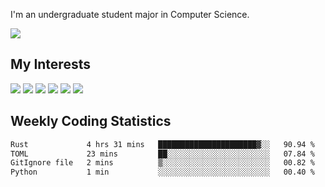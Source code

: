 I'm an undergraduate student major in Computer Science.

![](https://github-readme-stats.vercel.app/api?username=littzhch&theme=radical)

## My Interests

![](https://img.shields.io/badge/Python-3776AB?style=flat&labelColor=FFD43B&logoColor=3776AB&logo=python)
![](https://img.shields.io/badge/C-00599C?style=flat&labelColor=01427d&logoColor=6295cb&logo=c)
![](https://img.shields.io/badge/Rust-ffffff?style=flat&labelColor=ffffff&logoColor=000000&logo=rust)
![](https://img.shields.io/badge/LaTeX-008080?style=flat&labelColor=eeece5&logoColor=008080&logo=latex)
![](https://img.shields.io/badge/OpenGL-5487b2?style=flat&labelColor=ffffff&logoColor=5487b2&logo=opengl)
![](https://img.shields.io/badge/archlinux-1793d1?style=flat&labelColor=333333&logoColor=1793d1&logo=archlinux)

## Weekly Coding Statistics
<!--START_SECTION:waka-->

```txt
Rust             4 hrs 31 mins   ██████████████████████▓░░   90.94 %
TOML             23 mins         ██░░░░░░░░░░░░░░░░░░░░░░░   07.84 %
GitIgnore file   2 mins          ▒░░░░░░░░░░░░░░░░░░░░░░░░   00.82 %
Python           1 min           ░░░░░░░░░░░░░░░░░░░░░░░░░   00.40 %
```

<!--END_SECTION:waka-->
